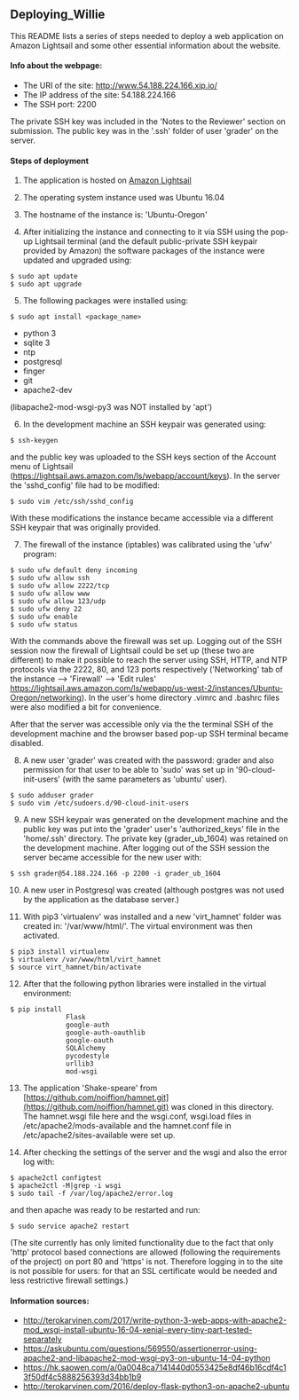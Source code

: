 ## Deploying_Willie

This README lists a series of steps needed to deploy a web application on Amazon Lightsail and 
some other essential information about the website.


#### Info about the webpage:

 - The URI of the site:           http://www.54.188.224.166.xip.io/
 - The IP address of the site:    54.188.224.166
 - The SSH port:                  2200
  
The private SSH key was included in the 'Notes to the Reviewer' section on submission.
The public key was in the '.ssh' folder of user 'grader' on the server.


#### Steps of deployment

1) The application is hosted on [Amazon Lightsail](https://lightsail.aws.amazon.com/)
2) The operating system instance used was Ubuntu 16.04
3) The hostname of the instance is: 'Ubuntu-Oregon'

4) After initializing the instance and connecting to it via SSH using the pop-up Lightsail
   terminal (and the default public-private SSH keypair provided by Amazon) the software packages
   of the instance were updated and upgraded using:
```
$ sudo apt update
$ sudo apt upgrade
```

5) The following packages were installed using:
```
$ sudo apt install <package_name>
```
   - python 3
   - sqlite 3
   - ntp
   - postgresql
   - finger
   - git
   - apache2-dev

(libapache2-mod-wsgi-py3 was NOT installed by 'apt')

6) In the development machine an SSH keypair was generated using:
```
$ ssh-keygen
``` 
  and the public key was uploaded to the SSH keys section of the Account menu of Lightsail 
  (https://lightsail.aws.amazon.com/ls/webapp/account/keys). 
  In the server the 'sshd_config' file had to be modified:

```
$ sudo vim /etc/ssh/sshd_config 
```
  With these modifications the instance became accessible via a different SSH keypair that was 
  originally provided.


7) The firewall of the instance (iptables) was calibrated using the 'ufw' program:
```
$ sudo ufw default deny incoming
$ sudo ufw allow ssh  
$ sudo ufw allow 2222/tcp  
$ sudo ufw allow www
$ sudo ufw allow 123/udp
$ sudo ufw deny 22
$ sudo ufw enable  
$ sudo ufw status 
```
  With the commands above the firewall was set up. Logging out of the SSH session now the firewall
  of Lightsail could be set up (these two are different) to make it possible to reach the server 
  using SSH, HTTP, and NTP  protocols via the 2222, 80, and 123 ports respectively 
  ('Networking' tab of the instance --> 'Firewall' --> 'Edit rules' 
   https://lightsail.aws.amazon.com/ls/webapp/us-west-2/instances/Ubuntu-Oregon/networking).
  In the user's home directory .vimrc and .bashrc files were also modified a bit for convenience.
  
  After that the server was accessible only via the the terminal SSH of the development machine
  and the browser based pop-up SSH terminal became disabled.

8) A new user 'grader' was created with the password: grader and also permission for that user to
   be able to 'sudo' was set up in '90-cloud-init-users' (with the same parameters as 'ubuntu' user).
```
$ sudo adduser grader
$ sudo vim /etc/sudoers.d/90-cloud-init-users
``` 

9) A new SSH keypair was generated on the development machine and the public key was put into the
   'grader' user's 'authorized_keys' file in the 'home/.ssh' directory. 
   The private key (grader_ub_1604) was retained on the development machine. 
   After logging out of the SSH session the server became accessible for the new user with:
```
$ ssh grader@54.188.224.166 -p 2200 -i grader_ub_1604 
```

10) A new user in Postgresql was created (although postgres was not used by the application as the
    database server.)

11) With pip3 'virtualenv' was installed and a new 'virt_hamnet' folder was created in:
    '/var/www/html/'. The virtual environment was then activated. 

```
$ pip3 install virtualenv
$ virtualenv /var/www/html/virt_hamnet
$ source virt_hamnet/bin/activate
``` 
12) After that the following python libraries were installed in the virtual environment:

```
$ pip install
              Flask
              google-auth
              google-auth-oauthlib
              google-oauth
              SQLAlchemy
              pycodestyle
              urllib3
              mod-wsgi
```
13) The application 'Shake-speare' from [https://github.com/noiffion/hamnet.git](https://github.com/noiffion/hamnet.git)
    was cloned in this directory. The hamnet.wsgi file here and the wsgi.conf, wsgi.load 
    files in /etc/apache2/mods-available and the hamnet.conf file in /etc/apache2/sites-available
    were set up.

14) After checking the settings of the server and the wsgi and also the error log with:
```
$ apache2ctl configtest
$ apache2ctl -M|grep -i wsgi
$ sudo tail -f /var/log/apache2/error.log
```

  and then apache was ready to be restarted and run:
```
$ sudo service apache2 restart
```

(The site currently has only limited functionality due to the fact that only 'http' protocol based
 connections are allowed (following the requirements of the project) on port 80 and 'https' is not. 
 Therefore logging in to the site is not possible for users: for that an SSL certificate would be 
 needed and less restrictive firewall settings.)


#### Information sources:
* http://terokarvinen.com/2017/write-python-3-web-apps-with-apache2-mod_wsgi-install-ubuntu-16-04-xenial-every-tiny-part-tested-separately
* https://askubuntu.com/questions/569550/assertionerror-using-apache2-and-libapache2-mod-wsgi-py3-on-ubuntu-14-04-python
* https://hk.saowen.com/a/0a0048ca7141440d0553425e8df46b16cdf4c13f50df4c5888256393d34bb1b9
* http://terokarvinen.com/2016/deploy-flask-python3-on-apache2-ubuntu
